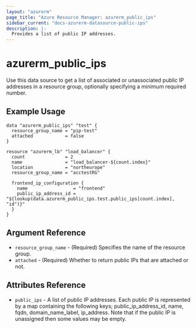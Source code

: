 ```yaml
---
layout: "azurerm"
page_title: "Azure Resource Manager: azurerm_public_ips"
sidebar_current: "docs-azurerm-datasource-public-ips"
description: |-
  Provides a list of public IP addresses.
---
```


# azurerm\_public\_ips

Use this data source to get a list of associated or unassociated public IP addresses
in a resource group, optionally specifying a minimum required number.

## Example Usage

```hcl
data "azurerm_public_ips" "test" {
  resource_group_name = "pip-test"
  attached            = false
}

resource "azurerm_lb" "load_balancer" {
  count               = 2
  name                = "load_balancer-${count.index}"
  location            = "northeurope"
  resource_group_name = "acctestRG"

  frontend_ip_configuration {
    name                 = "frontend"
    public_ip_address_id = "${lookup(data.azurerm_public_ips.test.public_ips[count.index], "id")}"
  }
}
```

## Argument Reference

* `resource_group_name` - (Required) Specifies the name of the resource group.
* `attached` - (Required) Whether to return public IPs that are attached or not.


## Attributes Reference

* `public_ips` - A list of public IP addresses. Each public IP is represented by a
map containing the following keys; public_ip_address_id, name, fqdn, domain_name_label,
ip_address. Note that if the public IP is unassigned then some values may be empty.